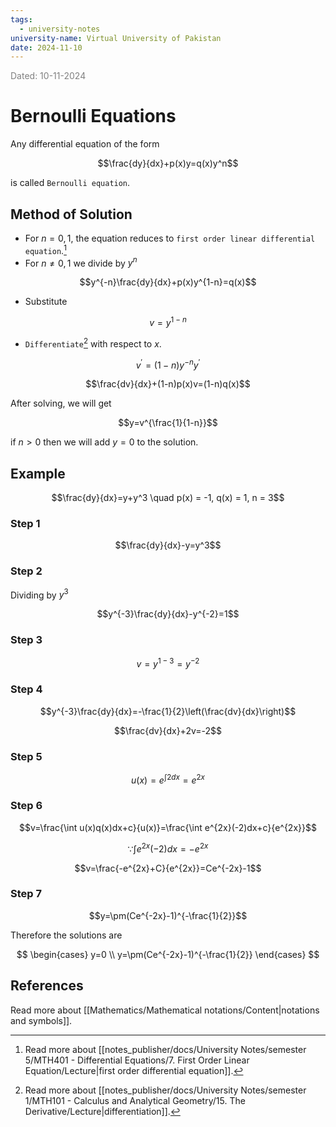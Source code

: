 ```yaml
---
tags:
  - university-notes
university-name: Virtual University of Pakistan
date: 2024-11-10
---
```


<span style="color: gray;">Dated: 10-11-2024</span>

# Bernoulli Equations

Any differential equation of the form  

$$\frac{dy}{dx}+p(x)y=q(x)y^n$$

is called `Bernoulli equation`.

## Method of Solution

- For $n = 0, 1$, the equation reduces to `first order linear differential equation`.[^1]
- For $n \ne 0, 1$ we divide by $y^n$  

$$y^{-n}\frac{dy}{dx}+p(x)y^{1-n}=q(x)$$

- Substitute  

$$v=y^{1-n}$$

- `Differentiate`[^2] with respect to $x$.  

$$v^\prime=(1-n)y^{-n}y^\prime$$

$$\frac{dv}{dx}+(1-n)p(x)v=(1-n)q(x)$$

After solving, we will get  

$$y=v^{\frac{1}{1-n}}$$

if $n > 0$ then we will add $y = 0$ to the solution.

## Example

$$\frac{dy}{dx}=y+y^3 \quad p(x) = -1, q(x) = 1, n = 3$$

### Step 1

$$\frac{dy}{dx}-y=y^3$$

### Step 2

Dividing by $y^3$  

$$y^{-3}\frac{dy}{dx}-y^{-2}=1$$

### Step 3

$$v=y^{1-3}=y^{-2}$$

### Step 4

$$y^{-3}\frac{dy}{dx}=-\frac{1}{2}\left(\frac{dv}{dx}\right)$$

$$\frac{dv}{dx}+2v=-2$$

### Step 5

$$u(x)=e^{\int2dx}=e^{2x}$$

### Step 6

$$v=\frac{\int u(x)q(x)dx+c}{u(x)}=\frac{\int e^{2x}(-2)dx+c}{e^{2x}}$$

$$\because \int e^{2x}(-2)dx=-e^{2x}$$

$$v=\frac{-e^{2x}+C}{e^{2x}}=Ce^{-2x}-1$$

### Step 7

$$y=\pm(Ce^{-2x}-1)^{-\frac{1}{2}}$$

Therefore the solutions are

$$
\begin{cases}
	y=0 \\
	y=\pm(Ce^{-2x}-1)^{-\frac{1}{2}}
\end{cases}
$$

## References

Read more about [[Mathematics/Mathematical notations/Content|notations and symbols]].

[^1]: Read more about [[notes_publisher/docs/University Notes/semester 5/MTH401 - Differential Equations/7. First Order Linear Equation/Lecture|first order differential equation]].
[^2]: Read more about [[notes_publisher/docs/University Notes/semester 1/MTH101 - Calculus and Analytical Geometry/15. The Derivative/Lecture|differentiation]].